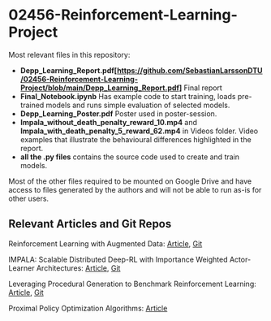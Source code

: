 # 02456-Reinforcement-Learning-Project

Most relevant files in this repository:
* **Depp_Learning_Report.pdf[https://github.com/SebastianLarssonDTU/02456-Reinforcement-Learning-Project/blob/main/Depp_Learning_Report.pdf]** Final report
* **Final_Notebook.ipynb** Has example code to start training, loads pre-trained models and runs simple evaluation of selected models.
* **Depp_Learning_Poster.pdf** Poster used in poster-session.
* **Impala_without_death_penalty_reward_10.mp4** and **Impala_with_death_penalty_5_reward_62.mp4** in Videos folder. Video examples that illustrate the behavioural differences highlighted in the report. 
* **all the .py files** contains the source code used to create and train models.

Most of the other files required to be mounted on Google Drive and have access to files generated by the authors and will not be able to run as-is for other users.


## Relevant Articles and Git Repos
Reinforcement Learning with Augmented Data:
[Article](https://arxiv.org/abs/2004.14990), [Git](https://github.com/MishaLaskin/rad)

IMPALA: Scalable Distributed Deep-RL with Importance Weighted Actor-Learner Architectures:
[Article](https://arxiv.org/pdf/1802.01561.pdf), [Git](https://github.com/deepmind/scalable_agent)

Leveraging Procedural Generation to Benchmark Reinforcement Learning:
[Article](https://arxiv.org/pdf/1912.01588.pdf), [Git](https://github.com/openai/procgen)

Proximal Policy Optimization Algorithms:
[Article](https://arxiv.org/pdf/1707.06347.pdf)

